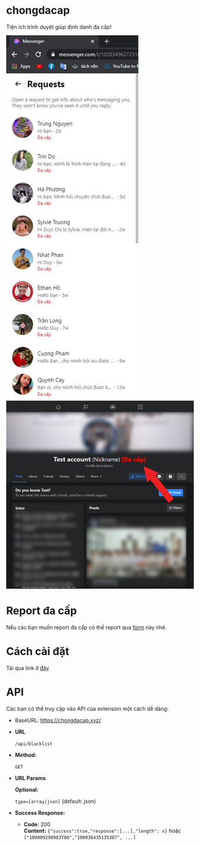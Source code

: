 # chongdacap

Tiện ích trình duyệt giúp định danh đa cấp!

![showcase](https://github.com/phamleduy04/chongdacap/blob/main/github/showcase.jpg?raw=true)
![showcase2](https://github.com/phamleduy04/chongdacap/blob/main/github/showcase2.png?raw=true)

# Report đa cấp

Nếu các bạn muốn report đa cấp có thể report qua [form](https://forms.gle/ZFtebEJUkFPydcDj9) này nhé.

# Cách cài đặt
Tải qua link ở [đây](https://chrome.google.com/webstore/detail/chongdacap/joiiiinfpglkgklohagocnhfphajbamm)

# API
Các bạn có thể truy cập vào API của extension một cách dễ dàng:
- BaseURL: https://chongdacap.xyz/

-   **URL**
    
	   `/api/blacklist`
    
-   **Method:**
    
    `GET` 
    
-   **URL Params**
    
    **Optional:**
    
    `type=[array|json]` (default: json)
        
-   **Success Response:**
    
    -   **Code:**  200  
        **Content:**  `{"success":true,"response":[...],"length": x}` hoặc `["100009298983786","100036435135387", ...]`
